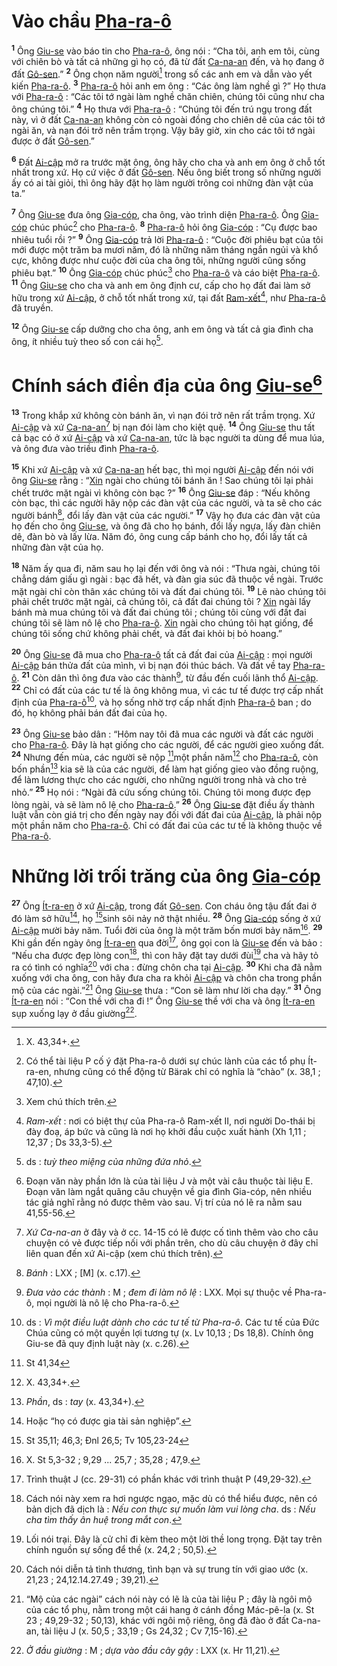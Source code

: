 # Vào chầu [Pha-ra-ô]()
<sup><b>1</b></sup> Ông [Giu-se]() vào báo tin cho [Pha-ra-ô](), ông nói : “Cha tôi, anh em tôi, cùng với chiên bò và tất cả những gì họ có, đã từ đất [Ca-na-an]() đến, và họ đang ở đất [Gô-sen]().” <sup><b>2</b></sup> Ông chọn năm người[^1-388dda00-da66-4862-bea3-7034ac1348fd] trong số các anh em và dẫn vào yết kiến [Pha-ra-ô](). <sup><b>3</b></sup> [Pha-ra-ô]() hỏi anh em ông : “Các ông làm nghề gì ?” Họ thưa với [Pha-ra-ô]() : “Các tôi tớ ngài làm nghề chăn chiên, chúng tôi cũng như cha ông chúng tôi.” <sup><b>4</b></sup> Họ thưa với [Pha-ra-ô]() : “Chúng tôi đến trú ngụ trong đất này, vì ở đất [Ca-na-an]() không còn cỏ ngoài đồng cho chiên dê của các tôi tớ ngài ăn, và nạn đói trở nên trầm trọng. Vậy bây giờ, xin cho các tôi tớ ngài được ở đất [Gô-sen]().”

<sup><b>6</b></sup> Đất [Ai-cập]() mở ra trước mặt ông, ông hãy cho cha và anh em ông ở chỗ tốt nhất trong xứ. Họ cứ việc ở đất [Gô-sen](). Nếu ông biết trong số những người ấy có ai tài giỏi, thì ông hãy đặt họ làm người trông coi những đàn vật của ta.”

<sup><b>7</b></sup> Ông [Giu-se]() đưa ông [Gia-cóp](), cha ông, vào trình diện [Pha-ra-ô](). Ông [Gia-cóp]() chúc phúc[^3-388dda00-da66-4862-bea3-7034ac1348fd] cho [Pha-ra-ô](). <sup><b>8</b></sup> [Pha-ra-ô]() hỏi ông [Gia-cóp]() : “Cụ được bao nhiêu tuổi rồi ?” <sup><b>9</b></sup> Ông [Gia-cóp]() trả lời [Pha-ra-ô]() : “Cuộc đời phiêu bạt của tôi mới được một trăm ba mươi năm, đó là những năm tháng ngắn ngủi và khổ cực, không được như cuộc đời của cha ông tôi, những người cũng sống phiêu bạt.” <sup><b>10</b></sup> Ông [Gia-cóp]() chúc phúc[^4-388dda00-da66-4862-bea3-7034ac1348fd] cho [Pha-ra-ô]() và cáo biệt [Pha-ra-ô](). <sup><b>11</b></sup> Ông [Giu-se]() cho cha và anh em ông định cư, cấp cho họ đất đai làm sở hữu trong xứ [Ai-cập](), ở chỗ tốt nhất trong xứ, tại đất [Ram-xết]()[^5-388dda00-da66-4862-bea3-7034ac1348fd], như [Pha-ra-ô]() đã truyền.

<sup><b>12</b></sup> Ông [Giu-se]() cấp dưỡng cho cha ông, anh em ông và tất cả gia đình cha ông, ít nhiều tuỳ theo số con cái họ[^6-388dda00-da66-4862-bea3-7034ac1348fd].


# Chính sách điền địa của ông [Giu-se]()[^7-388dda00-da66-4862-bea3-7034ac1348fd]
<sup><b>13</b></sup> Trong khắp xứ không còn bánh ăn, vì nạn đói trở nên rất trầm trọng. Xứ [Ai-cập]() và xứ [Ca-na-an]()[^8-388dda00-da66-4862-bea3-7034ac1348fd] bị nạn đói làm cho kiệt quệ. <sup><b>14</b></sup> Ông [Giu-se]() thu tất cả bạc có ở xứ [Ai-cập]() và xứ [Ca-na-an](), tức là bạc người ta dùng để mua lúa, và ông đưa vào triều đình [Pha-ra-ô]().

<sup><b>15</b></sup> Khi xứ [Ai-cập]() và xứ [Ca-na-an]() hết bạc, thì mọi người [Ai-cập]() đến nói với ông [Giu-se]() rằng : “[Xin]() ngài cho chúng tôi bánh ăn ! Sao chúng tôi lại phải chết trước mặt ngài vì không còn bạc ?” <sup><b>16</b></sup> Ông [Giu-se]() đáp : “Nếu không còn bạc, thì các người hãy nộp các đàn vật của các người, và ta sẽ cho các người bánh[^9-388dda00-da66-4862-bea3-7034ac1348fd], đổi lấy đàn vật của các người.” <sup><b>17</b></sup> Vậy họ đưa các đàn vật của họ đến cho ông [Giu-se](), và ông đã cho họ bánh, đổi lấy ngựa, lấy đàn chiên dê, đàn bò và lấy lừa. Năm đó, ông cung cấp bánh cho họ, đổi lấy tất cả những đàn vật của họ.

<sup><b>18</b></sup> Năm ấy qua đi, năm sau họ lại đến với ông và nói : “Thưa ngài, chúng tôi chẳng dám giấu gì ngài : bạc đã hết, và đàn gia súc đã thuộc về ngài. Trước mặt ngài chỉ còn thân xác chúng tôi và đất đai chúng tôi. <sup><b>19</b></sup> Lẽ nào chúng tôi phải chết trước mặt ngài, cả chúng tôi, cả đất đai chúng tôi ? [Xin]() ngài lấy bánh mà mua chúng tôi và đất đai chúng tôi ; chúng tôi cùng với đất đai chúng tôi sẽ làm nô lệ cho [Pha-ra-ô](). [Xin]() ngài cho chúng tôi hạt giống, để chúng tôi sống chứ không phải chết, và đất đai khỏi bị bỏ hoang.”

<sup><b>20</b></sup> Ông [Giu-se]() đã mua cho [Pha-ra-ô]() tất cả đất đai của [Ai-cập]() : mọi người [Ai-cập]() bán thửa đất của mình, vì bị nạn đói thúc bách. Và đất về tay [Pha-ra-ô](). <sup><b>21</b></sup> Còn dân thì ông đưa vào các thành[^10-388dda00-da66-4862-bea3-7034ac1348fd], từ đầu đến cuối lãnh thổ [Ai-cập](). <sup><b>22</b></sup> Chỉ có đất của các tư tế là ông không mua, vì các tư tế được trợ cấp nhất định của [Pha-ra-ô]()[^11-388dda00-da66-4862-bea3-7034ac1348fd], và họ sống nhờ trợ cấp nhất định [Pha-ra-ô]() ban ; do đó, họ không phải bán đất đai của họ.

<sup><b>23</b></sup> Ông [Giu-se]() bảo dân : “Hôm nay tôi đã mua các người và đất các người cho [Pha-ra-ô](). Đây là hạt giống cho các người, để các người gieo xuống đất. <sup><b>24</b></sup> Nhưng đến mùa, các người sẽ nộp [^1@-388dda00-da66-4862-bea3-7034ac1348fd]một phần năm[^12-388dda00-da66-4862-bea3-7034ac1348fd] cho [Pha-ra-ô](), còn bốn phần[^13-388dda00-da66-4862-bea3-7034ac1348fd] kia sẽ là của các người, để làm hạt giống gieo vào đồng ruộng, để làm lương thực cho các người, cho những người trong nhà và cho trẻ nhỏ.” <sup><b>25</b></sup> Họ nói : “Ngài đã cứu sống chúng tôi. Chúng tôi mong được đẹp lòng ngài, và sẽ làm nô lệ cho [Pha-ra-ô]().” <sup><b>26</b></sup> Ông [Giu-se]() đặt điều ấy thành luật vẫn còn giá trị cho đến ngày nay đối với đất đai của [Ai-cập](), là phải nộp một phần năm cho [Pha-ra-ô](). Chỉ có đất đai của các tư tế là không thuộc về [Pha-ra-ô]().


# Những lời trối trăng của ông [Gia-cóp]()
<sup><b>27</b></sup> Ông [Ít-ra-en]() ở xứ [Ai-cập](), trong đất [Gô-sen](). Con cháu ông tậu đất đai ở đó làm sở hữu[^14-388dda00-da66-4862-bea3-7034ac1348fd], họ [^2@-388dda00-da66-4862-bea3-7034ac1348fd]sinh sôi nảy nở thật nhiều. <sup><b>28</b></sup> Ông [Gia-cóp]() sống ở xứ [Ai-cập]() mười bảy năm. Tuổi đời của ông là một trăm bốn mươi bảy năm[^15-388dda00-da66-4862-bea3-7034ac1348fd]. <sup><b>29</b></sup> Khi gần đến ngày ông [Ít-ra-en]() qua đời[^16-388dda00-da66-4862-bea3-7034ac1348fd], ông gọi con là [Giu-se]() đến và bảo : “Nếu cha được đẹp lòng con[^17-388dda00-da66-4862-bea3-7034ac1348fd], thì con hãy đặt tay dưới đùi[^18-388dda00-da66-4862-bea3-7034ac1348fd] cha và hãy tỏ ra có tình có nghĩa[^19-388dda00-da66-4862-bea3-7034ac1348fd] với cha : đừng chôn cha tại [Ai-cập](). <sup><b>30</b></sup> Khi cha đã nằm xuống với cha ông, con hãy đưa cha ra khỏi [Ai-cập]() và chôn cha trong phần mộ của các ngài.”[^20-388dda00-da66-4862-bea3-7034ac1348fd] Ông [Giu-se]() thưa : “Con sẽ làm như lời cha dạy.” <sup><b>31</b></sup> Ông [Ít-ra-en]() nói : “Con thề với cha đi !” Ông [Giu-se]() thề với cha và ông [Ít-ra-en]() sụp xuống lạy ở đầu giường[^21-388dda00-da66-4862-bea3-7034ac1348fd].

[^1-388dda00-da66-4862-bea3-7034ac1348fd]: X. 43,34+.
[^3-388dda00-da66-4862-bea3-7034ac1348fd]: Có thể tài liệu P cố ý đặt Pha-ra-ô dưới sự chúc lành của các tổ phụ Ít-ra-en, nhưng cũng có thể động từ Bärak chỉ có nghĩa là “chào” (x. 38,1 ; 47,10).
[^4-388dda00-da66-4862-bea3-7034ac1348fd]: Xem chú thích trên.
[^5-388dda00-da66-4862-bea3-7034ac1348fd]: *Ram-xết* : nơi có biệt thự của Pha-ra-ô Ram-xết II, nơi người Do-thái bị đày đoạ, áp bức và cũng là nơi họ khởi đầu cuộc xuất hành (Xh 1,11 ; 12,37 ; Ds 33,3-5).
[^6-388dda00-da66-4862-bea3-7034ac1348fd]: ds : *tuỳ theo miệng của những đứa nhỏ*.
[^7-388dda00-da66-4862-bea3-7034ac1348fd]: Đoạn văn này phần lớn là của tài liệu J và một vài câu thuộc tài liệu E. Đoạn văn làm ngắt quãng câu chuyện về gia đình Gia-cóp, nên nhiều tác giả nghĩ rằng nó được thêm vào sau. Vị trí của nó lẽ ra nằm sau 41,55-56.
[^8-388dda00-da66-4862-bea3-7034ac1348fd]: *Xứ Ca-na-an* ở đây và ở cc. 14-15 có lẽ được cố tình thêm vào cho câu chuyện có vẻ được tiếp nối với phần trên, cho dù câu chuyện ở đây chỉ liên quan đến xứ Ai-cập (xem chú thích trên).
[^9-388dda00-da66-4862-bea3-7034ac1348fd]: *Bánh* : LXX ; \[M] (x. c.17).
[^10-388dda00-da66-4862-bea3-7034ac1348fd]: *Đưa vào các thành* : M ; *đem đi làm nô lệ* : LXX. Mọi sự thuộc về Pha-ra-ô, mọi người là nô lệ cho Pha-ra-ô.
[^11-388dda00-da66-4862-bea3-7034ac1348fd]: ds : *Vì một điều luật dành cho các tư tế từ Pha-ra-ô*. Các tư tế của Đức Chúa cũng có một quyền lợi tương tự (x. Lv 10,13 ; Ds 18,8). Chính ông Giu-se đã quy định luật này (x. c.26).
[^12-388dda00-da66-4862-bea3-7034ac1348fd]: X. 43,34+.
[^13-388dda00-da66-4862-bea3-7034ac1348fd]: *Phần*, ds : *tay* (x. 43,34+).
[^14-388dda00-da66-4862-bea3-7034ac1348fd]: Hoặc “họ có được gia tài sản nghiệp”.
[^15-388dda00-da66-4862-bea3-7034ac1348fd]: X. St 5,3-32 ; 9,29 ... 25,7 ; 35,28 ; 47,9.
[^16-388dda00-da66-4862-bea3-7034ac1348fd]: Trình thuật J (cc. 29-31) có phần khác với trình thuật P (49,29-32).
[^17-388dda00-da66-4862-bea3-7034ac1348fd]: Cách nói này xem ra hơi ngược ngạo, mặc dù có thể hiểu được, nên có bản dịch đã dịch là : *Nếu con thực sự muốn làm vui lòng cha*. ds : *Nếu cha tìm thấy ân huệ trong mắt con*.
[^18-388dda00-da66-4862-bea3-7034ac1348fd]: Lối nói trại. Đây là cử chỉ đi kèm theo một lời thề long trọng. Đặt tay trên chính nguồn sự sống để thề (x. 24,2 ; 50,5).
[^19-388dda00-da66-4862-bea3-7034ac1348fd]: Cách nói diễn tả tình thương, tình bạn và sự trung tín với giao ước (x. 21,23 ; 24,12.14.27.49 ; 39,21).
[^20-388dda00-da66-4862-bea3-7034ac1348fd]: “Mộ của các ngài” cách nói này có lẽ là của tài liệu P ; đây là ngôi mộ của các tổ phụ, nằm trong một cái hang ở cánh đồng Mác-pê-la (x. St 23 ; 49,29-32 ; 50,13), khác với ngôi mộ riêng, ông đã đào ở đất Ca-na-an, tài liệu J (x. 50,5 ; 33,19 ; Gs 24,32 ; Cv 7,15-16).
[^21-388dda00-da66-4862-bea3-7034ac1348fd]: *Ở đầu giường* : M ; *dựa vào đầu cây gậy* : LXX (x. Hr 11,21).
[^1@-388dda00-da66-4862-bea3-7034ac1348fd]: St 41,34
[^2@-388dda00-da66-4862-bea3-7034ac1348fd]: St 35,11; 46,3; Đnl 26,5; Tv 105,23-24